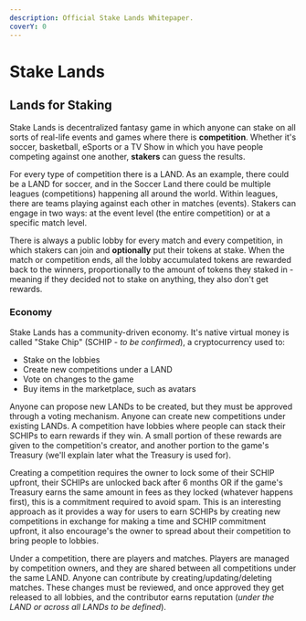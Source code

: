```yaml
---
description: Official Stake Lands Whitepaper.
coverY: 0
---
```


# Stake Lands

## Lands for Staking

Stake Lands is decentralized fantasy game in which anyone can stake on all sorts of real-life events and games where there is **competition**. Whether it's soccer, basketball, eSports or a TV Show in which you have people competing against one another, **stakers** can guess the results.

For every type of competition there is a LAND. As an example, there could be a LAND for soccer, and in the Soccer Land there could be multiple leagues (competitions) happening all around the world. Within leagues, there are teams playing against each other in matches (events). Stakers can engage in two ways: at the event level (the entire competition) or at a specific match level.

There is always a public lobby for every match and every competition, in which stakers can join and **optionally** put their tokens at stake. When the match or competition ends, all the lobby accumulated tokens are rewarded back to the winners, proportionally to the amount of tokens they staked in - meaning if they decided not to stake on anything, they also don't get rewards.

### Economy

Stake Lands has a community-driven economy. It's native virtual money is called "Stake Chip" (SCHIP - _to be confirmed_), a cryptocurrency used to:

* Stake on the lobbies
* Create new competitions under a LAND
* Vote on changes to the game
* Buy items in the marketplace, such as avatars

Anyone can propose new LANDs to be created, but they must be approved through a voting mechanism. Anyone can create new competitions under existing LANDs. A competition have lobbies where people can stack their SCHIPs to earn rewards if they win. A small portion of these rewards are given to the competition's creator, and another portion to the game's Treasury (we'll explain later what the Treasury is used for).

Creating a competition requires the owner to lock some of their SCHIP upfront, their SCHIPs are unlocked back after 6 months OR if the game's Treasury earns the same amount in fees as they locked (whatever happens first), this is a commitment required to avoid spam. This is an interesting approach as it provides a way for users to earn SCHIPs by creating new competitions in exchange for making a time and SCHIP commitment upfront, it also encourage's the owner to spread about their competition to bring people to lobbies.

Under a competition, there are players and matches. Players are managed by competition owners, and they are shared between all competitions under the same LAND. Anyone can contribute by creating/updating/deleting matches. These changes must be reviewed, and once approved they get released to all lobbies, and the contributor earns reputation (_under the LAND or across all LANDs to be defined_).
